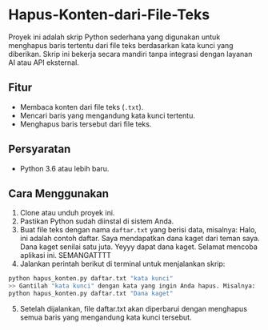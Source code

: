 # Hapus-Konten-dari-File-Teks
Proyek ini adalah skrip Python sederhana yang digunakan untuk menghapus baris tertentu dari file teks berdasarkan kata kunci yang diberikan. Skrip ini bekerja secara mandiri tanpa integrasi dengan layanan AI atau API eksternal.

## Fitur
- Membaca konten dari file teks (`.txt`).
- Mencari baris yang mengandung kata kunci tertentu.
- Menghapus baris tersebut dari file teks.

## Persyaratan
- Python 3.6 atau lebih baru.

## Cara Menggunakan
1. Clone atau unduh proyek ini.
2. Pastikan Python sudah diinstal di sistem Anda.
3. Buat file teks dengan nama `daftar.txt` yang berisi data, misalnya:
   Halo, ini adalah contoh daftar.
   Saya mendapatkan dana kaget dari teman saya.
   Dana kaget senilai satu juta.
   Yeyyy dapat dana kaget.
   Selamat mencoba aplikasi ini.
   SEMANGATTTT
4. Jalankan perintah berikut di terminal untuk menjalankan skrip:
```bash
python hapus_konten.py daftar.txt "kata kunci"
>> Gantilah "kata kunci" dengan kata yang ingin Anda hapus. Misalnya:
python hapus_konten.py daftar.txt "Dana kaget"
```
5. Setelah dijalankan, file daftar.txt akan diperbarui dengan menghapus semua baris yang mengandung kata kunci tersebut.







